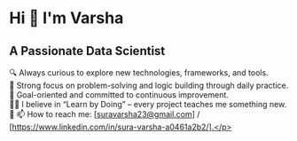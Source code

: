 <h1 align="centre" >Hi 👋 I'm Varsha</h1>
<h2 align="centre" > A Passionate Data Scientist</h2>
<p align="left">

🔍 Always curious to explore new technologies, frameworks, and tools.<br>
🧠 Strong focus on problem-solving and logic building through daily practice.<br>
🎯 Goal-oriented and committed to continuous improvement.<br>
👩‍💻 I believe in “Learn by Doing” – every project teaches me something new.<br>
💬 📫 How to reach me: [suravarsha23@gmail.com] / [https://www.linkedin.com/in/sura-varsha-a0461a2b2/].</p>



